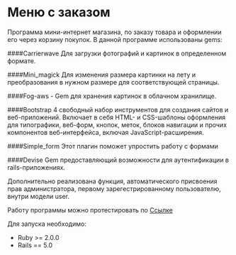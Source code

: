 # Меню с заказом

Программа мини-интернет магазина, по заказу товара и оформлении его через корзину покупок. 
В данной программе использованы gems:

####Carrierwave
Для загрузки фотографий и картинок в определенном формате.

####Mini_magick
Для изменения размера картинки на лету и преобразования в нужном размере для 
соответствующей страницы.

####Fog-aws - Gem для хранения картинок в облачном хранилище.

####Bootstrap 4
свободный набор инструментов для создания сайтов
 и веб-приложений. Включает в себя HTML- и CSS-шаблоны оформления для типографики, веб-форм, кнопок, 
 меток, блоков навигации и прочих компонентов веб-интерфейса, включая JavaScript-расширения.

####Simple_form 
Этот плагин поможет упростить работу с формами

####Devise
Gem предоставляющий возможности для аутентификации в rails-приложениях. 

Дополнительно реализована функция, автоматического присвоения прав администратора, первому 
зарегестрированному пользователю, внутри модели user.

Работу программы можно протестировать по [Ссылке](https://vito300187.github.io/test_code/.)

Для запуска необходимо:
- Ruby >= 2.0.0
- Rails == 5.0
